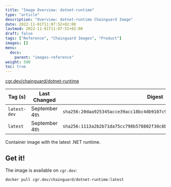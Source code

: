 ```yaml
---
title: "Image Overview: dotnet-runtime"
type: "article"
description: "Overview: dotnet-runtime Chainguard Image"
date: 2022-11-01T11:07:52+02:00
lastmod: 2022-11-01T11:07:52+02:00
draft: false
tags: ["Reference", "Chainguard Images", "Product"]
images: []
menu:
  docs:
    parent: "images-reference"
weight: 500
toc: true
---
```


[cgr.dev/chainguard/dotnet-runtime](https://github.com/chainguard-images/images/tree/main/images/dotnet-runtime)

| Tag (s)       | Last Changed  | Digest                                                                    |
|---------------|---------------|---------------------------------------------------------------------------|
|  `latest-dev` | September 4th | `sha256:20daa925345acce39acc18bc4db9107c9779edbb34694f13aa00b08b438120e4` |
|  `latest`     | September 4th | `sha256:1113a2b2b71da75cc798b578802f30c6bfd6c997234cf850937856831c34a654` |



Container image with the latest .NET runtime.

## Get it!

The image is available on `cgr.dev`:

    docker pull cgr.dev/chainguard/dotnet-runtime:latest

